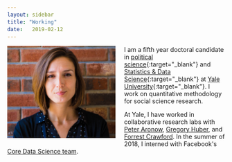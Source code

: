 ```yaml
---
layout: sidebar
title: "Working"
date:   2019-02-12
---
```

<img style="float: left; width: 250px; margin: 0 20px 10px 0" src="/assets/molly_brick.jpg" alt="pic" />

I am a fifth year doctoral candidate in [political science](http://politicalscience.yale.edu/){:target="_blank"} and [Statistics & Data Science](http://statistics.yale.edu/){:target="_blank"} at [Yale University](http://www.yale.edu/){:target="_blank"}. 
I work on quantitative methodology for social science research. 

At Yale, I have worked in collaborative research labs with [Peter Aronow](http://aronow.research.yale.edu/), [Gregory Huber](http://huber.research.yale.edu/gspd.html), and [Forrest Crawford](http://www.crawfordlab.io/people/). In the summer of 2018, I interned with Facebook's [Core Data Science team](https://research.fb.com/category/data-science/).